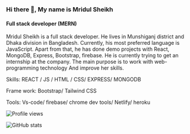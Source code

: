 ### Hi there 👋, My name is Mridul Sheikh
#### Full stack developer (MERN)

Mridul Sheikh is a full stack developer. He lives in  Munshiganj district and Dhaka division in Bangladesh. Currently, his most preferred language is JavaScript. Apart from that, he has done demo projects with React, MongoDB, Express, Bootstrap, firebase. He is currently trying to get an internship at the company. The main purpose is to work with web-programming technology And improve her skills.

Skills:  REACT / JS / HTML / CSS/ EXPRESS/ MONGODB

Frame work: Bootstrap/ Tailwind CSS

Tools: Vs-code/ firebase/ chrome dev tools/ Netlify/ heroku

![Profile views](https://gpvc.arturio.dev/MridulSheikh)

![GitHub stats](https://github-readme-stats.vercel.app/api?username=MridulSheikh&show_icons=true)  
